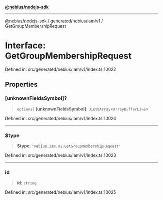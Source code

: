 [**@nebius/nodejs-sdk**](../../../../../README.md)

---

[@nebius/nodejs-sdk](../../../../../README.md) / [generated/nebius/iam/v1](../README.md) / GetGroupMembershipRequest

# Interface: GetGroupMembershipRequest

Defined in: src/generated/nebius/iam/v1/index.ts:10022

## Properties

### \[unknownFieldsSymbol\]?

> `optional` **\[unknownFieldsSymbol\]**: `Uint8Array`\<`ArrayBufferLike`\>

Defined in: src/generated/nebius/iam/v1/index.ts:10024

---

### $type

> **$type**: `"nebius.iam.v1.GetGroupMembershipRequest"`

Defined in: src/generated/nebius/iam/v1/index.ts:10023

---

### id

> **id**: `string`

Defined in: src/generated/nebius/iam/v1/index.ts:10025
